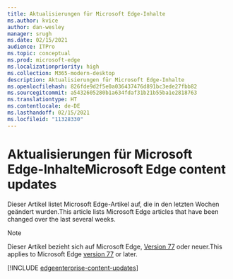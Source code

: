 ```yaml
---
title: Aktualisierungen für Microsoft Edge-Inhalte
ms.author: kvice
author: dan-wesley
manager: srugh
ms.date: 02/15/2021
audience: ITPro
ms.topic: conceptual
ms.prod: microsoft-edge
ms.localizationpriority: high
ms.collection: M365-modern-desktop
description: Aktualisierungen für Microsoft Edge-Inhalte
ms.openlocfilehash: 826fde9d2f5e0a036437476d891bc3ede27fbb82
ms.sourcegitcommit: a5432605280b1a634fdaf31b21b55ba1e2818763
ms.translationtype: HT
ms.contentlocale: de-DE
ms.lasthandoff: 02/15/2021
ms.locfileid: "11328330"
---
```

# <span data-ttu-id="94a04-103">Aktualisierungen für Microsoft Edge-Inhalte</span><span class="sxs-lookup"><span data-stu-id="94a04-103">Microsoft Edge content updates</span></span>

<span data-ttu-id="94a04-104">Dieser Artikel listet Microsoft Edge-Artikel auf, die in den letzten Wochen geändert wurden.</span><span class="sxs-lookup"><span data-stu-id="94a04-104">This article lists Microsoft Edge articles that have been changed over the last several weeks.</span></span>


> [!NOTE]
> <span data-ttu-id="94a04-105">Dieser Artikel bezieht sich auf Microsoft Edge, [Version 77](https://support.microsoft.com/help/4027011/microsoft-edge-find-out-which-version-you-have?ocid=MicrosoftStore-EdgeVersion) oder neuer.</span><span class="sxs-lookup"><span data-stu-id="94a04-105">This applies to Microsoft Edge [version 77](https://support.microsoft.com/help/4027011/microsoft-edge-find-out-which-version-you-have?ocid=MicrosoftStore-EdgeVersion) or later.</span></span>

[!INCLUDE [edgeenterprise-content-updates](./includes/edgeenterprise-content-updates.md)]
